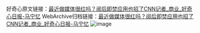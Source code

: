 好奇心原文链接：[最近做媒体很红吗？阅后即焚应用也招了CNN记者_商业_好奇心日报-马宁忆](https://www.qdaily.com/articles/8973.html)
WebArchive归档链接：[最近做媒体很红吗？阅后即焚应用也招了CNN记者_商业_好奇心日报-马宁忆](http://web.archive.org/web/20190623153659/https://www.qdaily.com/articles/8973.html)
![image](http://ww3.sinaimg.cn/large/007d5XDply1g3ve1uudawj30u02rr1kx)
